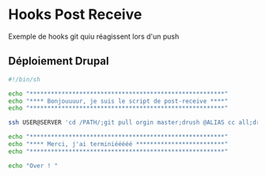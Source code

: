 Hooks Post Receive
=========
Exemple de hooks git quiu réagissent lors d'un push

## Déploiement Drupal
```bash
#!/bin/sh

echo "*******************************************************"
echo "**** Bonjouuuur, je suis le script de post-receive ****"
echo "*******************************************************"

ssh USER@SERVER 'cd /PATH/;git pull orgin master;drush @ALIAS cc all;drush @ALIAS updb -y;drush @ALIAS core-cron;drush @ALIAS cc all'

echo "*******************************************************"
echo "**** Merci, j'ai terminiééééé *************************"
echo "*******************************************************"

echo "Over ! "

```

